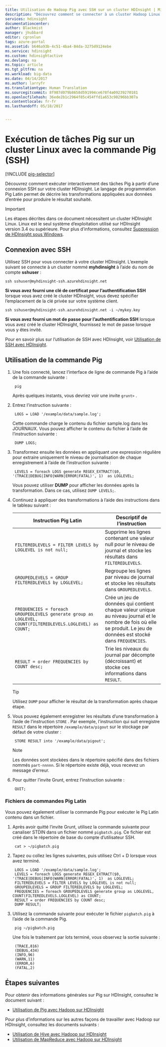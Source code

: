 ```yaml
---
title: Utilisation de Hadoop Pig avec SSH sur un cluster HDInsight | Microsoft Docs
description: "Découvrez comment se connecter à un cluster Hadoop Linux avec SSH, avant d’utiliser la commande Pig pour exécuter interactivement des instructions Pig Latin ou avec le traitement par lots."
services: hdinsight
documentationcenter: 
author: Blackmist
manager: jhubbard
editor: cgronlun
tags: azure-portal
ms.assetid: b646a93b-4c51-4ba4-84da-3275d9124ebe
ms.service: hdinsight
ms.custom: hdinsightactive
ms.devlang: na
ms.topic: article
ms.tgt_pltfrm: na
ms.workload: big-data
ms.date: 04/14/2017
ms.author: larryfr
ms.translationtype: Human Translation
ms.sourcegitcommit: 8f987d079b8658d591994ce678f4a09239270181
ms.openlocfilehash: 36ede2b1c2964f85c454ffd1a653c90296bb307a
ms.contentlocale: fr-fr
ms.lasthandoff: 05/18/2017


---
```

# <a name="run-pig-jobs-on-a-linux-based-cluster-with-the-pig-command-ssh"></a>Exécution de tâches Pig sur un cluster Linux avec la commande Pig (SSH)

[!INCLUDE [pig-selector](../../includes/hdinsight-selector-use-pig.md)]

Découvrez comment exécuter interactivement des tâches Pig à partir d’une connexion SSH sur votre cluster HDInsight. Le langage de programmation Pig Latin permet de décrire les transformations appliquées aux données d’entrée pour produire le résultat souhaité.

> [!IMPORTANT]
> Les étapes décrites dans ce document nécessitent un cluster HDInsight Linux. Linux est le seul système d’exploitation utilisé sur HDInsight version 3.4 ou supérieure. Pour plus d’informations, consultez [Suppression de HDInsight sous Windows](hdinsight-component-versioning.md#hdi-version-33-nearing-retirement-date).

## <a id="ssh"></a>Connexion avec SSH

Utilisez SSH pour vous connecter à votre cluster HDInsight. L’exemple suivant se connecte à un cluster nommé **myhdinsight** à l’aide du nom de compte **sshuser** :

    ssh sshuser@myhdinsight-ssh.azurehdinsight.net

**Si vous avez fourni une clé de certificat pour l’authentification SSH** lorsque vous avez créé le cluster HDInsight, vous devez spécifier l’emplacement de la clé privée sur votre système client.

    ssh sshuser@myhdinsight-ssh.azurehdinsight.net -i ~/mykey.key

**Si vous avez fourni un mot de passe pour l’authentification SSH** lorsque vous avez créé le cluster HDInsight, fournissez le mot de passe lorsque vous y êtes invité.

Pour en savoir plus sur l’utilisation de SSH avec HDInsight, voir [Utilisation de SSH avec HDInsight](hdinsight-hadoop-linux-use-ssh-unix.md).

## <a id="pig"></a>Utilisation de la commande Pig

1. Une fois connecté, lancez l’interface de ligne de commande Pig à l’aide de la commande suivante :

        pig

    Après quelques instants, vous devriez voir une invite `grunt>` .

2. Entrez l’instruction suivante :

        LOGS = LOAD '/example/data/sample.log';

    Cette commande charge le contenu du fichier sample.log dans les JOURNAUX. Vous pouvez afficher le contenu du fichier à l’aide de l’instruction suivante :

        DUMP LOGS;

3. Transformez ensuite les données en appliquant une expression régulière pour extraire uniquement le niveau de journalisation de chaque enregistrement à l’aide de l’instruction suivante :

        LEVELS = foreach LOGS generate REGEX_EXTRACT($0, '(TRACE|DEBUG|INFO|WARN|ERROR|FATAL)', 1)  as LOGLEVEL;

    Vous pouvez utiliser **DUMP** pour afficher les données après la transformation. Dans ce cas, utilisez `DUMP LEVELS;`.

4. Continuez à appliquer des transformations à l’aide des instructions dans le tableau suivant :

    | Instruction Pig Latin | Descriptif de l’instruction |
    | ---- | ---- |
    | `FILTEREDLEVELS = FILTER LEVELS by LOGLEVEL is not null;` | Supprime les lignes contenant une valeur null pour le niveau de journal et stocke les résultats dans `FILTEREDLEVELS`. |
    | `GROUPEDLEVELS = GROUP FILTEREDLEVELS by LOGLEVEL;` | Regroupe les lignes par niveau de journal et stocke les résultats dans `GROUPEDLEVELS`. |
    | `FREQUENCIES = foreach GROUPEDLEVELS generate group as LOGLEVEL, COUNT(FILTEREDLEVELS.LOGLEVEL) as COUNT;` | Crée un jeu de données qui contient chaque valeur unique au niveau journal et le nombre de fois où elle se produit. Le jeu de données est stocké dans `FREQUENCIES`. |
    | `RESULT = order FREQUENCIES by COUNT desc;` | Trie les niveaux du journal par décompte (décroissant) et stocke ces informations dans `RESULT`. |

    > [!TIP]
    > Utilisez `DUMP` pour afficher le résultat de la transformation après chaque étape.

5. Vous pouvez également enregistrer les résultats d’une transformation à l’aide de l’instruction `STORE` . Par exemple, l’instruction qui suit enregistre `RESULT` dans le répertoire `/example/data/pigout` sur le stockage par défaut de votre cluster :

        STORE RESULT into '/example/data/pigout';

   > [!NOTE]
   > Les données sont stockées dans le répertoire spécifié dans des fichiers nommés `part-nnnnn`. Si le répertoire existe déjà, vous recevez un message d’erreur.

6. Pour quitter l’invite Grunt, entrez l’instruction suivante :

        QUIT;

### <a name="pig-latin-batch-files"></a>Fichiers de commandes Pig Latin

Vous pouvez également utiliser la commande Pig pour exécuter le Pig Latin contenu dans un fichier.

1. Après avoir quitté l’invite Grunt, utilisez la commande suivante pour canaliser STDIN dans un fichier nommé `pigbatch.pig`. Ce fichier est créé dans le répertoire de base du compte d’utilisateur SSH.

        cat > ~/pigbatch.pig

2. Tapez ou collez les lignes suivantes, puis utilisez Ctrl + D lorsque vous avez terminé.

        LOGS = LOAD '/example/data/sample.log';
        LEVELS = foreach LOGS generate REGEX_EXTRACT($0, '(TRACE|DEBUG|INFO|WARN|ERROR|FATAL)', 1)  as LOGLEVEL;
        FILTEREDLEVELS = FILTER LEVELS by LOGLEVEL is not null;
        GROUPEDLEVELS = GROUP FILTEREDLEVELS by LOGLEVEL;
        FREQUENCIES = foreach GROUPEDLEVELS generate group as LOGLEVEL, COUNT(FILTEREDLEVELS.LOGLEVEL) as COUNT;
        RESULT = order FREQUENCIES by COUNT desc;
        DUMP RESULT;

3. Utilisez la commande suivante pour exécuter le fichier `pigbatch.pig` à l’aide de la commande Pig.

        pig ~/pigbatch.pig

    Une fois le traitement par lots terminé, vous observez la sortie suivante :

        (TRACE,816)
        (DEBUG,434)
        (INFO,96)
        (WARN,11)
        (ERROR,6)
        (FATAL,2)


## <a id="nextsteps"></a>Étapes suivantes

Pour obtenir des informations générales sur Pig sur HDInsight, consultez le document suivant :

* [Utilisation de Pig avec Hadoop sur HDInsight](hdinsight-use-pig.md)

Pour plus d’informations sur les autres façons de travailler avec Hadoop sur HDInsight, consultez les documents suivants :

* [Utilisation de Hive avec Hadoop sur HDInsight](hdinsight-use-hive.md)
* [Utilisation de MapReduce avec Hadoop sur HDInsight](hdinsight-use-mapreduce.md)

